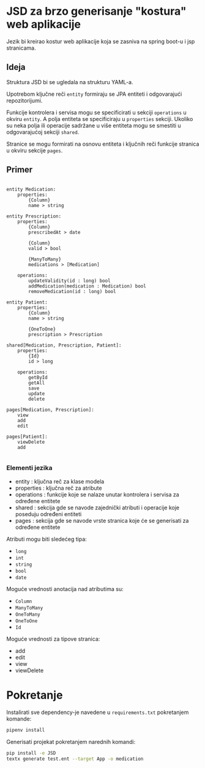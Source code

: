 # JSD za brzo generisanje "kostura" web aplikacije
Jezik bi kreirao kostur web aplikacije koja se zasniva na spring boot-u i jsp stranicama.

## Ideja

Struktura JSD bi se ugledala na strukturu YAML-a.

Upotrebom ključne reči `entity` formiraju se JPA entiteti i odgovarajući repozitorijumi.

Funkcije kontrolera i servisa mogu se specificirati u sekciji `operations` u okviru `entity`. A polja entiteta se specificiraju u `properties` sekciji. Ukoliko su neka polja ili operacije sadržane u više entiteta mogu se smestiti u odgovarajućoj sekciji `shared`.

Stranice se mogu formirati na osnovu entiteta i ključnih reči funkcije stranica u okviru sekcije `pages`.


## Primer

~~~		

entity Medication:
	properties:
		{Column}
		name > string

entity Prescription:
	properties:
		{Column}
		prescribedAt > date

		{Column}
		valid > bool

		{ManyToMany}
		medications > [Medication]
	
	operations:
		updateValidity(id : long) bool
		addMedication(medication : Medication) bool
		removeMedication(id : long) bool

entity Patient:
	properties:
		{Column}
		name > string

		{OneToOne}
		prescription > Prescription

shared[Medication, Prescription, Patient]:
  	properties:
		{Id}
		id > long
  
  	operations:
		getById
		getAll
		save
		update
		delete

pages[Medication, Prescription]:
	view
	add
 	edit

pages[Patient]:
  	viewDelete
  	add
			
~~~


### Elementi jezika
- entity : ključna reč za klase modela
- properties : ključna reč za atribute
- operations : funkcije koje se nalaze unutar kontrolera i servisa za određene entitete
- shared : sekcija gde se navode zajednički atributi i operacije koje poseduju određeni entiteti
- pages : sekcija gde se navode vrste stranica koje će se generisati za određene entitete

Atributi mogu biti sledećeg tipa:
- `long`
- `int`
- `string`
- `bool`
- `date`

Moguće vrednosti anotacija nad atributima su:
- `Column`
- `ManyToMany`
- `OneToMany`
- `OneToOne`
- `Id`

Moguće vrednosti za tipove stranica:
- add
- edit
- view
- viewDelete

# Pokretanje

Instalirati sve dependency-je navedene u `requirements.txt` pokretanjem komande:

```bash
pipenv install
```

Generisati projekat pokretanjem narednih komandi:
```bash
pip install -e JSD
textx generate test.ent --target App -o medication
```
